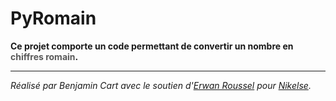 # PyRomain
**Ce projet comporte un code permettant de convertir un nombre en 
 <span style='color: #595959'>chiffres romain</span>.**
***
_Réalisé par Benjamin Cart avec le soutien d'[Erwan Roussel](https://github.com/dimensi0n)
pour [Nikelse](https://github.com/Nikelse)._

